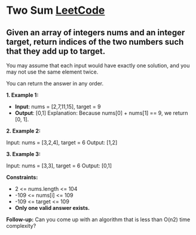# Two Sum [LeetCode](https://leetcode.com/problems/two-sum/description/)
## Given an array of integers nums and an integer target, return indices of the two numbers such that they add up to target.

You may assume that each input would have exactly one solution, and you may not use the same element twice.

You can return the answer in any order.

 

**1. Example 1:**

- **Input**: nums = [2,7,11,15], target = 9
- **Output**: [0,1]
Explanation: Because nums[0] + nums[1] == 9, we return [0, 1].

**2. Example 2:**

Input: nums = [3,2,4], target = 6
Output: [1,2]

**3. Example 3:**

Input: nums = [3,3], target = 6
Output: [0,1]
 

**Constraints:**

- 2 <= nums.length <= 104
- -109 <= nums[i] <= 109
- -109 <= target <= 109
- **Only one valid answer exists.**
 

**Follow-up:** Can you come up with an algorithm that is less than O(n2) time complexity?